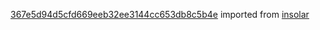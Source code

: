 [367e5d94d5cfd669eeb32ee3144cc653db8c5b4e](https://github.com/insolar/insolar/commit/367e5d94d5cfd669eeb32ee3144cc653db8c5b4e) imported from [insolar](https://github.com/insolar/insolar)
